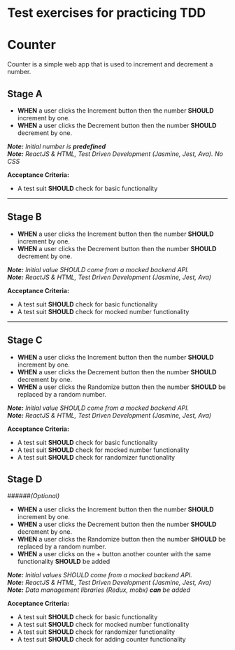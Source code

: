 # Test exercises for practicing TDD



# Counter
Counter is a simple web app that is used to increment and decrement a number.


## Stage A

* **WHEN** a user clicks the Increment button then the number **SHOULD** increment by one.
* **WHEN** a user clicks the Decrement button then the number **SHOULD** decrement by one.


***Note:** Initial number is **predefined***\
***Note:** ReactJS & HTML, Test Driven Development (Jasmine, Jest, Ava). No CSS*

**Acceptance Criteria:**
* A test suit **SHOULD** check for basic functionality


---

## Stage B

* **WHEN** a user clicks the Increment button then the number **SHOULD** increment by one.
* **WHEN** a user clicks the Decrement button then the number **SHOULD** decrement by one.

***Note:** Initial value SHOULD come from a mocked backend API.*\
***Note:** ReactJS & HTML, Test Driven Development (Jasmine, Jest, Ava)*

**Acceptance Criteria:**
* A test suit **SHOULD** check for basic functionality
* A test suit **SHOULD** check for mocked number functionality

---

## Stage C

* **WHEN** a user clicks the Increment button then the number **SHOULD** increment by one.
* **WHEN** a user clicks the Decrement button then the number **SHOULD** decrement by one.
* **WHEN** a user clicks the Randomize button then the number **SHOULD** be replaced by a random number.

***Note:** Initial value SHOULD come from a mocked backend API.*\
***Note:** ReactJS & HTML, Test Driven Development (Jasmine, Jest, Ava)*

**Acceptance Criteria:**
* A test suit **SHOULD** check for basic functionality
* A test suit **SHOULD** check for mocked number functionality
* A test suit **SHOULD** check for randomizer functionality

## Stage D
######_(Optional)_

* **WHEN** a user clicks the Increment button then the number **SHOULD** increment by one.
* **WHEN** a user clicks the Decrement button then the number **SHOULD** decrement by one.
* **WHEN** a user clicks the Randomize button then the number **SHOULD** be replaced by a random number.
* **WHEN** a user clicks on the + button another counter with the same functionality **SHOULD** be added

***Note:** Initial values SHOULD come from a mocked backend API.*\
***Note:** ReactJS & HTML, Test Driven Development (Jasmine, Jest, Ava)*
***Note:** Data management libraries (Redux, mobx) **can** be added*

**Acceptance Criteria:**
* A test suit **SHOULD** check for basic functionality
* A test suit **SHOULD** check for mocked number functionality
* A test suit **SHOULD** check for randomizer functionality
* A test suit **SHOULD** check for adding counter functionality